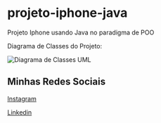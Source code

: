 # projeto-iphone-java
Projeto Iphone usando Java no paradigma de POO

Diagrama de Classes do Projeto:

![Diagrama de Classes UML](https://github.com/Naurfps/projeto-iphone-java/assets/123757710/5675aaa3-0747-4e44-a2b5-9e243fea108f)

## Minhas Redes Sociais

[Instagram](https://www.instagram.com/ruan_afs/)

[Linkedin](https://www.linkedin.com/in/ruan-lucas-423056249/)
